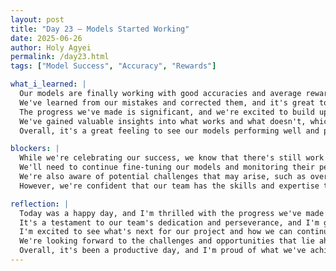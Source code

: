 ```yaml
---
layout: post
title: "Day 23 – Models Started Working"
date: 2025-06-26
author: Holy Agyei
permalink: /day23.html
tags: ["Model Success", "Accuracy", "Rewards"]

what_i_learned: |
  Our models are finally working with good accuracies and average rewards, which is a huge milestone for our project. 
  We've learned from our mistakes and corrected them, and it's great to see our hard work paying off after weeks of development. 
  The progress we've made is significant, and we're excited to build upon this momentum. 
  We've gained valuable insights into what works and what doesn't, which will inform our future decisions. 
  Overall, it's a great feeling to see our models performing well and producing meaningful results.

blockers: |
  While we're celebrating our success, we know that there's still work to be done to ensure our models continue to perform optimally. 
  We'll need to continue fine-tuning our models and monitoring their performance in different scenarios to identify areas for improvement. 
  We're also aware of potential challenges that may arise, such as overfitting or underfitting, and we'll need to be proactive in addressing them. 
  However, we're confident that our team has the skills and expertise to overcome any obstacles and drive the project forward.

reflection: |
  Today was a happy day, and I'm thrilled with the progress we've made on our project. 
  It's a testament to our team's dedication and perseverance, and I'm grateful to be working with such a talented and motivated group of people. 
  I'm excited to see what's next for our project and how we can continue to build on our success. 
  We're looking forward to the challenges and opportunities that lie ahead and are confident that our models will continue to perform well. 
  Overall, it's been a productive day, and I'm proud of what we've achieved so far.
---
```

